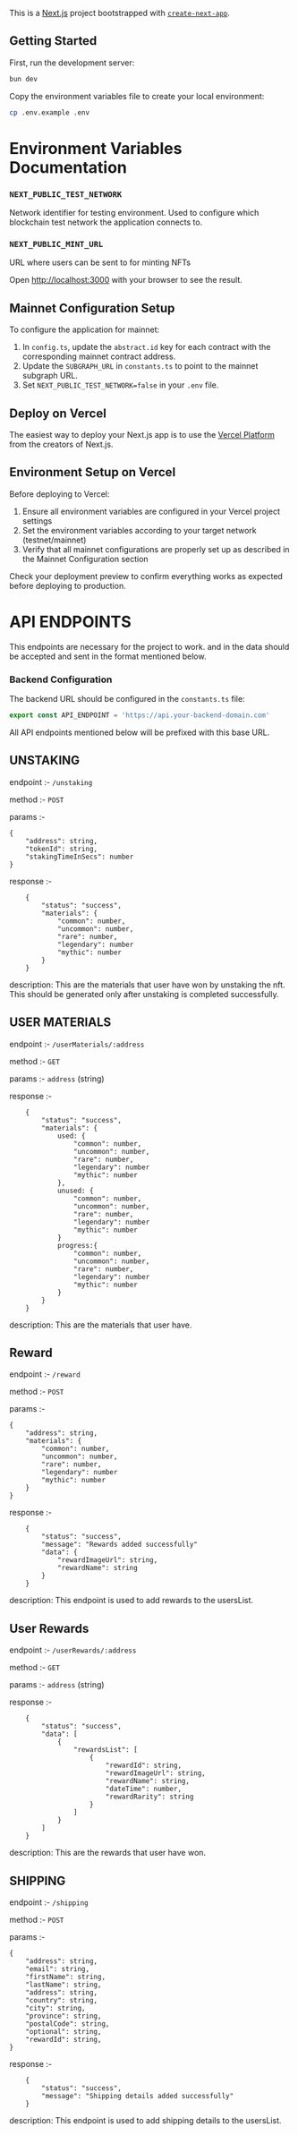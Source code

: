 This is a [Next.js](https://nextjs.org) project bootstrapped with [`create-next-app`](https://nextjs.org/docs/app/api-reference/cli/create-next-app).

## Getting Started

First, run the development server:

```bash
bun dev
```

Copy the environment variables file to create your local environment:

```bash
cp .env.example .env
```

# Environment Variables Documentation

### `NEXT_PUBLIC_TEST_NETWORK`
Network identifier for testing environment. Used to configure which blockchain test network the application connects to.

### `NEXT_PUBLIC_MINT_URL`
URL where users can be sent to for minting NFTs


Open [http://localhost:3000](http://localhost:3000) with your browser to see the result.

## Mainnet Configuration Setup

To configure the application for mainnet:

1. In `config.ts`, update the `abstract.id` key for each contract with the corresponding mainnet contract address.
2. Update the `SUBGRAPH_URL` in `constants.ts` to point to the mainnet subgraph URL.
3. Set `NEXT_PUBLIC_TEST_NETWORK=false` in your `.env` file.

## Deploy on Vercel

The easiest way to deploy your Next.js app is to use the [Vercel Platform](https://vercel.com/new?utm_medium=default-template&filter=next.js&utm_source=create-next-app&utm_campaign=create-next-app-readme) from the creators of Next.js.

## Environment Setup on Vercel

Before deploying to Vercel:

1. Ensure all environment variables are configured in your Vercel project settings
2. Set the environment variables according to your target network (testnet/mainnet)
3. Verify that all mainnet configurations are properly set up as described in the Mainnet Configuration section

Check your deployment preview to confirm everything works as expected before deploying to production.


# API ENDPOINTS

This endpoints are necessary for the project to work. and in the data should be accepted and sent in the format mentioned below.

### Backend Configuration

The backend URL should be configured in the `constants.ts` file:

```typescript
export const API_ENDPOINT = 'https://api.your-backend-domain.com'
```

All API endpoints mentioned below will be prefixed with this base URL.


## UNSTAKING

endpoint :- `/unstaking`

method :- `POST`

params :- 
```
{
    "address": string,
    "tokenId": string,
    "stakingTimeInSecs": number
}
```

response :- 
```
    {
        "status": "success",
        "materials": {
            "common": number,
            "uncommon": number,
            "rare": number,
            "legendary": number
            "mythic": number
        }
    }
```

description: This are the materials that user have won by unstaking the nft. This should be generated only after unstaking is completed successfully.

## USER MATERIALS

endpoint :- `/userMaterials/:address`

method :- `GET`

params :- `address` (string)

response :- 
```
    {
        "status": "success",
        "materials": {
            used: {
                "common": number,
                "uncommon": number,
                "rare": number,
                "legendary": number
                "mythic": number
            },
            unused: {
                "common": number,
                "uncommon": number,
                "rare": number,
                "legendary": number
                "mythic": number
            }
            progress:{ 
                "common": number,
                "uncommon": number,
                "rare": number,
                "legendary": number
                "mythic": number
            }
        }
    }
```

description: This are the materials that user have.

## Reward

endpoint :- `/reward`

method :- `POST`

params :- 
```
{
    "address": string,
    "materials": {
        "common": number,
        "uncommon": number,
        "rare": number,
        "legendary": number
        "mythic": number
    }
}
```

response :- 
```
    {
        "status": "success",
        "message": "Rewards added successfully"
        "data": {
            "rewardImageUrl": string,
            "rewardName": string
        }
    }
```

description: This endpoint is used to add rewards to the usersList.


## User Rewards

endpoint :- `/userRewards/:address`

method :- `GET`

params :- `address` (string)

response :- 
```
    {
        "status": "success",
        "data": [
            {
                "rewardsList": [
                    {
                        "rewardId": string,
                        "rewardImageUrl": string,
                        "rewardName": string,
                        "dateTime": number,
                        "rewardRarity": string
                    }
                ]
            }
        ]
    }
```

description: This are the rewards that user have won.

## SHIPPING

endpoint :- `/shipping`

method :- `POST`

params :- 
```
{
    "address": string,
    "email": string,
    "firstName": string,
    "lastName": string,
    "address": string,
    "country": string,
    "city": string,
    "province": string,
    "postalCode": string,
    "optional": string,
    "rewardId": string,
}
```

response :- 
```
    {
        "status": "success",
        "message": "Shipping details added successfully"
    }
```

description: This endpoint is used to add shipping details to the usersList.
